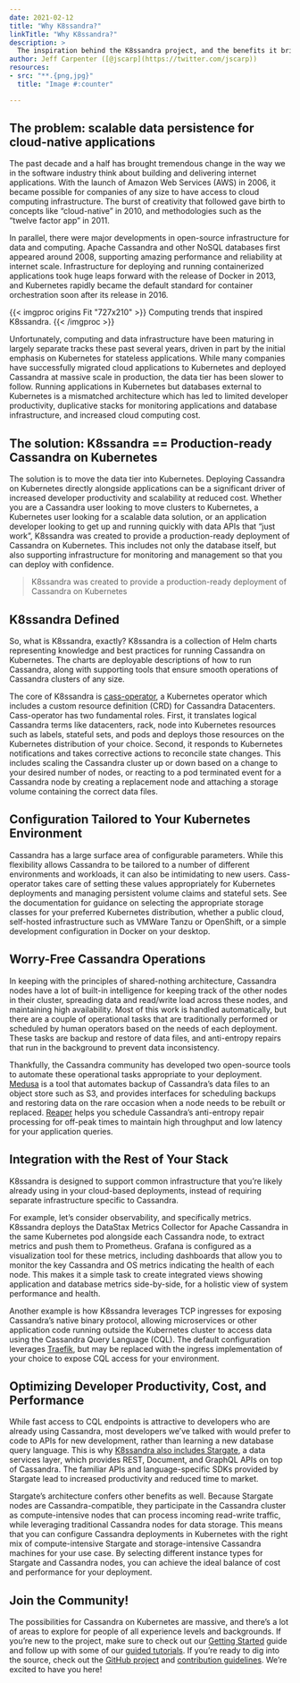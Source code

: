 ```yaml
---
date: 2021-02-12
title: "Why K8ssandra?"
linkTitle: "Why K8ssandra?"
description: >
  The inspiration behind the K8ssandra project, and the benefits it brings to developers, operators and SREs.
author: Jeff Carpenter ([@jscarp](https://twitter.com/jscarp))
resources:
- src: "**.{png,jpg}"
  title: "Image #:counter"

---
```


## The problem: scalable data persistence for cloud-native applications

The past decade and a half has brought tremendous change in the way we in the software industry think about building and delivering internet applications. With the launch of Amazon Web Services (AWS) in 2006, it became possible for companies of any size to have access to cloud computing infrastructure. The burst of creativity that followed gave birth to concepts like “cloud-native” in 2010, and methodologies such as the “twelve factor app” in 2011. 

In parallel, there were major developments in open-source infrastructure for data and computing. Apache Cassandra and other NoSQL databases first appeared around 2008, supporting amazing performance and reliability at internet scale. Infrastructure for deploying and running containerized applications took huge leaps forward with the release of Docker in 2013, and Kubernetes rapidly became the default standard for container orchestration soon after its release in 2016. 

{{< imgproc origins Fit "727x210" >}}
Computing trends that inspired K8ssandra.
{{< /imgproc >}}

Unfortunately, computing and data infrastructure have been maturing in largely separate tracks these past several years, driven in part by the initial emphasis on Kubernetes for stateless applications. While many companies have successfully migrated cloud applications to Kubernetes and deployed Cassandra at massive scale in production, the data tier has been slower to follow. Running applications in Kubernetes but databases external to Kubernetes is a mismatched architecture which has led to limited developer productivity, duplicative stacks for monitoring applications and database infrastructure, and increased cloud computing cost.

## The solution: K8ssandra == Production-ready Cassandra on Kubernetes

The solution is to move the data tier into Kubernetes. Deploying Cassandra on Kubernetes directly alongside applications can be a significant driver of increased developer productivity and scalability at reduced cost. Whether you are a Cassandra user looking to move clusters to Kubernetes, a Kubernetes user looking for a scalable data solution, or an application developer looking to get up and running quickly with data APIs that “just work”, K8ssandra was created to provide a production-ready deployment of Cassandra on Kubernetes. This includes not only the database itself, but also supporting infrastructure for monitoring and management so that you can deploy with confidence.

> K8ssandra was created to provide a production-ready deployment of Cassandra on Kubernetes
>
## K8ssandra Defined

So, what is K8ssandra, exactly? K8ssandra is a collection of Helm charts representing knowledge and best practices for running Cassandra on Kubernetes. The charts are deployable descriptions of how to run Cassandra, along with supporting tools that ensure smooth operations of Cassandra clusters of any size. 

The core of K8ssandra is [cass-operator](/docs/architecture/cassandra/), a Kubernetes operator which includes a custom resource definition (CRD) for Cassandra Datacenters. Cass-operator has two fundamental roles. First, it translates logical Cassandra terms like datacenters, rack, node into Kubernetes resources such as labels, stateful sets, and pods and deploys those resources on the Kubernetes distribution of your choice. Second, it responds to Kubernetes notifications and takes corrective actions to reconcile state changes. This includes scaling the Cassandra cluster up or down based on a change to your desired number of nodes, or reacting to a pod terminated event for a Cassandra node by creating a replacement node and attaching a storage volume containing the correct data files.

## Configuration Tailored to Your Kubernetes Environment
Cassandra has a large surface area of configurable parameters. While this flexibility allows Cassandra to be tailored to a number of different environments and workloads, it can also be intimidating to new users. Cass-operator takes care of setting these values appropriately for Kubernetes deployments and managing persistent volume claims and stateful sets. See the documentation for guidance on selecting the appropriate storage classes for your preferred Kubernetes distribution, whether a public cloud, self-hosted infrastructure such as VMWare Tanzu or OpenShift, or a simple development configuration in Docker on your desktop.

## Worry-Free Cassandra Operations
In keeping with the principles of shared-nothing architecture, Cassandra nodes have a lot of built-in intelligence for keeping track of the other nodes in their cluster, spreading data and read/write load across these nodes, and maintaining high availability. Most of this work is handled automatically, but there are a couple of operational tasks that are traditionally performed or scheduled by human operators based on the needs of each deployment. These tasks are backup and restore of data files, and anti-entropy repairs that run in the background to prevent data inconsistency. 

Thankfully, the Cassandra community has developed two open-source tools to automate these operational tasks appropriate to your deployment. [Medusa](/docs/architecture/backups/) is a tool that automates backup of Cassandra’s data files to an object store such as S3, and provides interfaces for scheduling backups and restoring data on the rare occasion when a node needs to be rebuilt or replaced. [Reaper](/docs/architecture/repairs/) helps you schedule Cassandra’s anti-entropy repair processing for off-peak times to maintain high throughput and low latency for your application queries.   

## Integration with the Rest of Your Stack

K8ssandra is designed to support common infrastructure that you’re likely already using in your cloud-based deployments, instead of requiring separate infrastructure specific to Cassandra. 

For example, let’s consider observability, and specifically metrics. K8ssandra deploys the DataStax Metrics Collector for Apache Cassandra in the same Kubernetes pod alongside each Cassandra node, to extract metrics and push them to Prometheus. Grafana is configured as a visualization tool for these metrics, including dashboards that allow you to monitor the key Cassandra and OS metrics indicating the health of each node. This makes it a simple task to create integrated views showing application and database metrics side-by-side, for a holistic view of system performance and health.

Another example is how K8ssandra leverages TCP ingresses for exposing Cassandra’s native binary protocol, allowing microservices or other application code running outside the Kubernetes cluster to access data using the Cassandra Query Language (CQL). The default configuration leverages [Traefik](/docs/topics/ingress/traefik/), but may be replaced with the ingress implementation of your choice to expose CQL access for your environment.

## Optimizing Developer Productivity, Cost, and Performance

While fast access to CQL endpoints is attractive to developers who are already using Cassandra, most developers we’ve talked with would prefer to code to APIs for new development, rather than learning a new database query language.  This is why [K8ssandra also includes Stargate](/docs/topics/stargate/), a data services layer, which provides REST, Document, and GraphQL APIs on top of Cassandra. The familiar APIs and language-specific SDKs provided by Stargate lead to increased productivity and reduced time to market.

Stargate’s architecture confers other benefits as well. Because Stargate nodes are Cassandra-compatible, they participate in the Cassandra cluster as compute-intensive nodes that can process incoming read-write traffic, while leveraging traditional Cassandra nodes for data storage. This means that you can configure Cassandra deployments in Kubernetes with the right mix of compute-intensive Stargate and storage-intensive Cassandra machines for your use case. By selecting different instance types for Stargate and Cassandra nodes, you can achieve the ideal balance of cost and performance for your deployment.

## Join the Community!

The possibilities for Cassandra on Kubernetes are massive, and there’s a lot of areas to explore for people of all experience levels and backgrounds. If you’re new to the project, make sure to check out our [Getting Started](/docs/getting-started/) guide and follow up with some of our [guided tutorials](/docs/topics/). If you’re ready to dig into the source, check out the [GitHub project](https://github.com/k8ssandra/k8ssandra) and [contribution guidelines](/docs/contribution-guidelines/). We’re excited to have you here!


